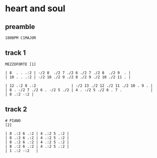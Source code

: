 # heart and soul

## preamble

```regolith
180BPM C1MAJOR
```

## track 1

```regolith
MEZZOFORTE [1]

| 8  . . .:2 | -/2 8  ./2 7 ./2 6 ./2 7 ./2 8  ./2 9  . |
| 10 . . .:2 | -/2 10 ./2 9 ./2 8 ./2 9 ./2 10 ./2 11 . |

| 12 .:2 8 .:2                | -/2 13 ./2 12 ./2 11 ./2 10 . 9 . |
| 8 . -/2 7 ./2 6 . -/2 5 ./2 | 4 . -/2 5 ./2 6 . 7 .             |
| 8 .:2 -:2 |
```

## track 2

```regolith
# PIANO
[2]

| 8 .:2 6 .:2 | 4 .:2 5 .:2 |
| 8 .:2 6 .:2 | 4 .:2 5 .:2 |
| 8 .:2 6 .:2 | 4 .:2 5 .:2 |
| 8 .:2 6 .:2 | 4 .:2 5 .:2 |
| 1 .:2 -:2   |
```
